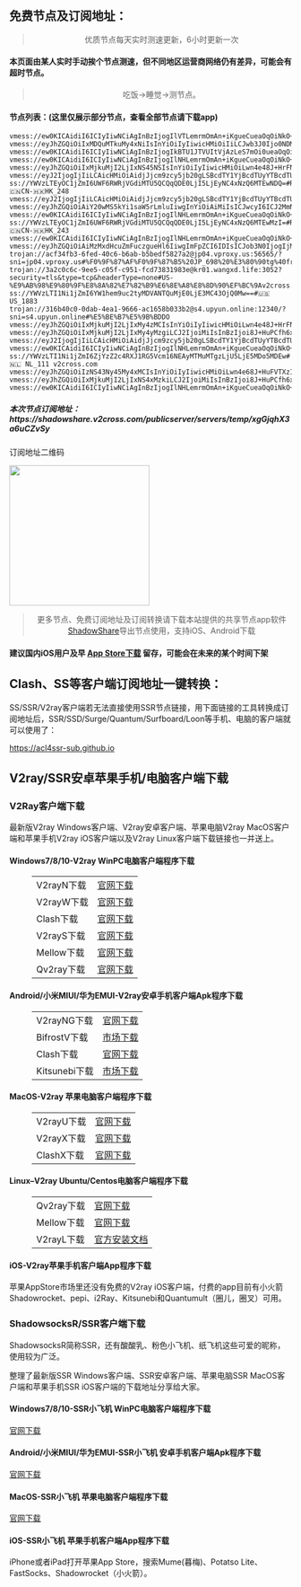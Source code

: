 
<h2>免费节点及订阅地址：</h2>
<blockquote>
<p style="text-align: center;">优质节点每天实时测速更新，6小时更新一次</p>
</blockquote>
<h4>本页面由某人实时手动挨个节点测速，但不同地区运营商网络仍有差异，可能会有超时节点。</h4>
<blockquote>
<p style="text-align: center;">吃饭->睡觉->测节点。</p>
</blockquote>
<h4>节点列表：(这里仅展示部分节点，查看全部节点请下载app)</h4>

```ss://YWVzLTEyOC1jZmI6UWF6RWRjVGdiMTU5QCQqQDE0LjI5LjEyNC4xNzQ6MTEwMTg=#
vmess://ew0KICAidiI6ICIyIiwNCiAgInBzIjogIlVTLemrmOmAn+iKgueCueaOqOiNkO+8mnYyY3Jvc3MuY29tIiwNCiAgImFkZCI6ICIxMDQuMTY2LjEzNS4xMCIsDQogICJwb3J0IjogIjQ0MyIsDQogICJpZCI6ICJhYmE1MGRkNC01NDg0LTNiMDUtYjE0YS00NjYxY2FmODYyZDUiLA0KICAiYWlkIjogIjQiLA0KICAic2N5IjogImF1dG8iLA0KICAibmV0IjogIndzIiwNCiAgInR5cGUiOiAibm9uZSIsDQogICJob3N0IjogImFoZGFlcGg4LmNvbSIsDQogICJwYXRoIjogIi93cyIsDQogICJ0bHMiOiAidGxzIiwNCiAgInNuaSI6ICIiLA0KICAiYWxwbiI6ICIiDQp9
vmess://eyJhZGQiOiIxMDQuMTkuMy4xNiIsInYiOiIyIiwicHMiOiIiLCJwb3J0Ijo0NDMsImlkIjoiOWU2Y2VlZmYtMjU0Ni0zNjkwLWFjMDAtNmZjZGYzMWRlYzk0IiwiYWlkIjoiMSIsIm5ldCI6IndzIiwidHlwZSI6IiIsImhvc3QiOiJ2MmZseS5zYW1ydC53ZWJzaXRlIiwicGF0aCI6Ii9jaGNhciIsInRscyI6InRscyJ9
vmess://ew0KICAidiI6ICIyIiwNCiAgInBzIjogIkBTU1JTVUItVjAzLeS7mOi0ueaOqOiNkDp2MmNyb3NzLmNvbSIsDQogICJhZGQiOiAiMTY1LjE1NC4yMjUuMjMwIiwNCiAgInBvcnQiOiAiMzMwODAiLA0KICAiaWQiOiAiYjhhYWE2ZTEtZjBiMy1iOWVjLTNkZmMtYmIyMjZjMTY3YjMzIiwNCiAgImFpZCI6ICIwIiwNCiAgInNjeSI6ICJhdXRvIiwNCiAgIm5ldCI6ICJ0Y3AiLA0KICAidHlwZSI6ICJub25lIiwNCiAgImhvc3QiOiAiMTY1LjE1NC4yMjUuMjMwIiwNCiAgInBhdGgiOiAiLyIsDQogICJ0bHMiOiAidGxzIiwNCiAgInNuaSI6ICIiLA0KICAiYWxwbiI6ICIiDQp9
vmess://ew0KICAidiI6ICIyIiwNCiAgInBzIjogIlNHLemrmOmAn+iKgueCueaOqOiNkO+8mnYyY3Jvc3MuY29tIiwNCiAgImFkZCI6ICIxMjkuMjI2LjIxNy40MiIsDQogICJwb3J0IjogIjQ3MzgzIiwNCiAgImlkIjogIjU1NWQ4MjNjLWUxNWYtNDYzOC04OTYzLWMxN2ViOWQ0NWVlYSIsDQogICJhaWQiOiAiMCIsDQogICJzY3kiOiAiYXV0byIsDQogICJuZXQiOiAidGNwIiwNCiAgInR5cGUiOiAibm9uZSIsDQogICJob3N0IjogIiIsDQogICJwYXRoIjogIiIsDQogICJ0bHMiOiAiIiwNCiAgInNuaSI6ICIiLA0KICAiYWxwbiI6ICIiDQp9
vmess://eyJhZGQiOiIxMjkuMjI2LjIxNS45NSIsInYiOiIyIiwicHMiOiLwn4e48J+HrFNHXzE4MDAgfCA2LjUxTWIiLCJwb3J0Ijo0MzYxMywiaWQiOiI5ZTFiZTNhZC05MTFkLTRkY2MtODIyZi1mOGY4ZTc5ZjYyZTIiLCJhaWQiOiIwIiwibmV0IjoidGNwIiwidHlwZSI6IiIsImhvc3QiOiIiLCJwYXRoIjoiLyIsInRscyI6IiJ9
vmess://eyJ2IjogIjIiLCAicHMiOiAidjJjcm9zcy5jb20gLSBcdTY1YjBcdTUyYTBcdTU3NjFcdTgxN2VcdThiYWZcdTRlOTEgMTkiLCAiYWRkIjogIjEyOS4yMjYuMjE2LjE1MCIsICJwb3J0IjogIjE2OTg0IiwgImlkIjogIjVhOTY0NzM3LTBmNDktNGE0Mi05YTcwLWIyNzMyMDdlY2Y1ZSIsICJhaWQiOiAiMCIsICJzY3kiOiAiYXV0byIsICJuZXQiOiAidGNwIiwgInR5cGUiOiAibm9uZSIsICJob3N0IjogIiIsICJwYXRoIjogIi9yYXkiLCAidGxzIjogIiIsICJzbmkiOiAiIn0=
ss://YWVzLTEyOC1jZmI6UWF6RWRjVGdiMTU5QCQqQDE0LjI5LjEyNC4xNzQ6MTEwNDQ=#Relay_🇨🇳CN-🇭🇰HK_248
vmess://eyJ2IjogIjIiLCAicHMiOiAidjJjcm9zcy5jb20gLSBcdTY1YjBcdTUyYTBcdTU3NjFcdTgxN2VcdThiYWZcdTRlOTEgMjgiLCAiYWRkIjogIjEyOS4yMjYuOTQuMTM0IiwgInBvcnQiOiAiMzExNDkiLCAiaWQiOiAiODgzNTU3ZjItODhjOS00OTYzLWJkMGUtMjA4MzM1M2Y3OTAxIiwgImFpZCI6ICIwIiwgInNjeSI6ICJhdXRvIiwgIm5ldCI6ICJ0Y3AiLCAidHlwZSI6ICJub25lIiwgImhvc3QiOiAiIiwgInBhdGgiOiAiL3dzIiwgInRscyI6ICIiLCAic25pIjogIiJ9
vmess://eyJhZGQiOiAiY20wMS5kYi1saW5rLmluIiwgInYiOiAiMiIsICJwcyI6ICJ2MmNyb3NzLmNvbSAtIFx1NWU3Zlx1NGUxY1x1NzcwMVx1NzlmYlx1NTJhOCA3NSIsICJwb3J0IjogMTMzMDIsICJpZCI6ICJjNGZhMDZjYS1jMThmLTM3YTQtYmEwZS02MzUzN2MwZmI2NzIiLCAiYWlkIjogIjEiLCAibmV0IjogIndzIiwgInR5cGUiOiAiIiwgImhvc3QiOiAiY20wMS5kYi1saW5rLmluIiwgInBhdGgiOiAiL2RiIiwgInRscyI6ICJ0bHMifQ==
vmess://ew0KICAidiI6ICIyIiwNCiAgInBzIjogIlNHLemrmOmAn+iKgueCueaOqOiNkO+8mnYyY3Jvc3MuY29tIiwNCiAgImFkZCI6ICIxMjkuMjI2Ljk0LjI0NiIsDQogICJwb3J0IjogIjMzMzU3IiwNCiAgImlkIjogImYxZmNkY2UzLWViZDMtNDUwNi1iNDU1LWMzZDNmZGU2MjY1OCIsDQogICJhaWQiOiAiMCIsDQogICJzY3kiOiAiYXV0byIsDQogICJuZXQiOiAidGNwIiwNCiAgInR5cGUiOiAibm9uZSIsDQogICJob3N0IjogIiIsDQogICJwYXRoIjogIiIsDQogICJ0bHMiOiAiIiwNCiAgInNuaSI6ICIiLA0KICAiYWxwbiI6ICIiDQp9
ss://YWVzLTEyOC1jZmI6UWF6RWRjVGdiMTU5QCQqQDE0LjI5LjEyNC4xNzQ6MTEwMzI=#Relay_🇨🇳CN-🇭🇰HK_243
vmess://ew0KICAidiI6ICIyIiwNCiAgInBzIjogIlNHLemrmOmAn+iKgueCueaOqOiNkO+8mnYyY3Jvc3MuY29tIiwNCiAgImFkZCI6ICIxMjkuMjI2LjIxMy4yMjQiLA0KICAicG9ydCI6ICIyOTMwNSIsDQogICJpZCI6ICIxNWUzN2EyNC02ZjRiLTQ2ZDQtYmEzMi1iOWQwYWVmNzNjMzAiLA0KICAiYWlkIjogIjAiLA0KICAic2N5IjogImF1dG8iLA0KICAibmV0IjogInRjcCIsDQogICJ0eXBlIjogIm5vbmUiLA0KICAiaG9zdCI6ICIiLA0KICAicGF0aCI6ICIiLA0KICAidGxzIjogIiIsDQogICJzbmkiOiAiIiwNCiAgImFscG4iOiAiIg0KfQ==
vmess://eyJhZGQiOiAiMzMxdHcuZmFuczgueHl6IiwgImFpZCI6IDIsICJob3N0IjogIjMzMXR3LmZhbnM4Lnh5eiIsICJpZCI6ICI3ZjRmZjJlMS1jMDhmLTM1YmQtYWZlNy00YTZhMzg2OTA3YWEiLCAibmV0IjogIndzIiwgInBhdGgiOiAiL3JheSIsICJwb3J0IjogODAsICJwcyI6ICJ2MmNyb3NzLmNvbSAtIFx1NTJhMFx1NjJmZlx1NTkyNyAgODIiLCAidGxzIjogInRscyIsICJ0eXBlIjogImF1dG8iLCAic2tpcC1jZXJ0LXZlcmlmeSI6IHRydWUsICJzbmkiOiAiIn0=
trojan://acf34fb3-6fed-40c6-b6ab-b5bedf5827a2@jp04.vproxy.us:56565/?sni=jp04.vproxy.us#%F0%9F%87%AF%F0%9F%87%B5%20JP_698%20%E3%80%90tg%40freevpn8%E3%80%9110.00Mb
trojan://3a2c0c6c-9ee5-c05f-c951-fcd73831983e@kr01.wangxd.life:3052?security=tls&type=tcp&headerType=none#US-%E9%AB%98%E9%80%9F%E8%8A%82%E7%82%B9%E6%8E%A8%E8%8D%90%EF%BC%9Av2cross.com
ss://YWVzLTI1Ni1jZmI6YW1hem9uc2tyMDVANTQuMjE0LjE3MC43OjQ0Mw==#🇺🇸US_1883
trojan://316b40c0-0dab-4ea1-9666-ac1658b033b2@s4.upyun.online:12340/?sni=s4.upyun.online#%E5%BE%B7%E5%9B%BDDO
vmess://eyJhZGQiOiIxMjkuMjI2LjIxMy4zMCIsInYiOiIyIiwicHMiOiLwn4e48J+HrFNHXzE2NjkiLCJwb3J0IjozNTAwNiwiaWQiOiIxYmRlZWRjOC1hYjVkLTRkMGUtY2U4OS03MmE4ZGViODBiNjQiLCJhaWQiOiIwIiwibmV0IjoidGNwIiwidHlwZSI6IiIsImhvc3QiOiIiLCJwYXRoIjoiL3dzIiwidGxzIjoiIn0=
vmess://eyJhZGQiOiIxMjkuMjI2LjIxMy4yMzgiLCJ2IjoiMiIsInBzIjoi8J+HuPCfh6xTR18xNzE4IiwicG9ydCI6NDE0ODcsImlkIjoiYTRjM2ZhODQtZGJmMy00N2EyLTk2NGEtMTQ2ZTFkOGUxNzhjIiwiYWlkIjoiMCIsIm5ldCI6InRjcCIsInR5cGUiOiIiLCJob3N0IjoiIiwicGF0aCI6Ii8iLCJ0bHMiOiIifQ==
vmess://eyJ2IjogIjIiLCAicHMiOiAidjJjcm9zcy5jb20gLSBcdTY1YjBcdTUyYTBcdTU3NjFcdTgxN2VcdThiYWZcdTRlOTEgNDMiLCAiYWRkIjogIjEyOS4yMjYuOTUuNzEiLCAicG9ydCI6ICI1NjkxNiIsICJpZCI6ICIyOWQ0Y2ZkOC05YWVhLTQ3OTYtOTMyMC1iMmI5MjM0ZmMxNDEiLCAiYWlkIjogIjAiLCAic2N5IjogImF1dG8iLCAibmV0IjogInRjcCIsICJ0eXBlIjogIm5vbmUiLCAiaG9zdCI6ICIiLCAicGF0aCI6ICIiLCAidGxzIjogIiIsICJzbmkiOiAiIiwgImFscG4iOiAiIn0=
vmess://ew0KICAidiI6ICIyIiwNCiAgInBzIjogIlNHLemrmOmAn+iKgueCueaOqOiNkO+8mnYyY3Jvc3MuY29tIiwNCiAgImFkZCI6ICIxMjkuMjI2LjIxNy42IiwNCiAgInBvcnQiOiAiNTg1OTkiLA0KICAiaWQiOiAiZGIzMTJjMTktMTExNi00NjU2LWQ1ZDItOGIzYWRjMjFmMTE3IiwNCiAgImFpZCI6ICIwIiwNCiAgInNjeSI6ICJhdXRvIiwNCiAgIm5ldCI6ICJ0Y3AiLA0KICAidHlwZSI6ICJub25lIiwNCiAgImhvc3QiOiAiIiwNCiAgInBhdGgiOiAiIiwNCiAgInRscyI6ICIiLA0KICAic25pIjogIiIsDQogICJhbHBuIjogIiINCn0=
ss://YWVzLTI1Ni1jZmI6ZjYzZ2c4RXJ1RG5Vcm16NEAyMTMuMTgzLjU5LjE5MDo5MDEw#🇳🇱 NL_111 v2cross.com
vmess://eyJhZGQiOiIzNS43Ny45My4xMCIsInYiOiIyIiwicHMiOiLwn4e68J+HuFVTXzI4MzUiLCJwb3J0Ijo2MjE2MSwiaWQiOiIyYjlhMTdhNC1lYzcxLTQ2MjktODU2NC0wNWZjZjliNmUzYTciLCJhaWQiOiIwIiwibmV0IjoidGNwIiwidHlwZSI6IiIsImhvc3QiOiIiLCJwYXRoIjoiLyIsInRscyI6IiJ9
vmess://eyJhZGQiOiIxMjkuMjI2LjIxNS4xMzkiLCJ2IjoiMiIsInBzIjoi8J+HuPCfh6xTR18xNjcxIiwicG9ydCI6NTE5MzYsImlkIjoiODcyMDYyM2UtMWM1Mi00MjA1LWY1ZGEtNTc2MmI1MDEwZWEwIiwiYWlkIjoiMCIsIm5ldCI6InRjcCIsInR5cGUiOiIiLCJob3N0IjoiIiwicGF0aCI6Ii9yYXkiLCJ0bHMiOiIifQ==
vmess://ew0KICAidiI6ICIyIiwNCiAgInBzIjogIlNHLemrmOmAn+iKgueCueaOqOiNkO+8mnYyY3Jvc3MuY29tIiwNCiAgImFkZCI6ICIxMjkuMjI2LjIxNy4xNjgiLA0KICAicG9ydCI6ICIxNTMyMiIsDQogICJpZCI6ICI3Njc2YTUyNC0zNjAzLTQ3M2UtZGU0MS0yYmM2MjczZDUyZmMiLA0KICAiYWlkIjogIjAiLA0KICAic2N5IjogImF1dG8iLA0KICAibmV0IjogInRjcCIsDQogICJ0eXBlIjogIm5vbmUiLA0KICAiaG9zdCI6ICIiLA0KICAicGF0aCI6ICIiLA0KICAidGxzIjogIiIsDQogICJzbmkiOiAiIiwNCiAgImFscG4iOiAiIg0KfQ==
```
<h5>本次节点订阅地址：https://shadowshare.v2cross.com/publicserver/servers/temp/xgGjqhX3a6uCZvSy</h5>
<p>订阅地址二维码</p>
<img src='http://shadowshare.v2cross.com/qrcode.png' width=250 height=250>
<blockquote style='text-align: center;'>更多节点、免费订阅地址及订阅转换请下载本站提供的共享节点app软件<a href='https://shadowshare.v2cross.com'>ShadowShare</a>导出节点使用，支持iOS、Android下载</blockquote>
<h4>建议国内iOS用户及早 <a href='https://apps.apple.com/cn/app/shadowshare/id1612647259'>App Store下载</a> 留存，可能会在未来的某个时间下架</h4>

<div class="nv-content-wrap entry-content">
<h2>Clash、SS等客户端订阅地址一键转换：</h2>
<p>SS/SSR/V2ray客户端若无法直接使用SSR节点链接，用下面链接的工具转换成订阅地址后，SSR/SSD/Surge/Quantum/Surfboard/Loon等手机、电脑的客户端就可以使用了：</p>
<p><a href="https://acl4ssr-sub.github.io" target="_blank" rel="noreferrer noopener nofollow">https://acl4ssr-sub.github.io</a></p>
<h2>V2ray/SSR安卓苹果手机/电脑客户端下载</h2>
<h3>V2Ray客户端下载</h3>
<p>最新版V2ray Windows客户端、V2ray安卓客户端、苹果电脑V2ray MacOS客户端和苹果手机V2ray iOS客户端以及V2ray Linux客户端下载链接也一并送上。</p>
<h4>Windows7/8/10-<strong>V2ray WinPC电脑客户端</strong>程序下载</h4>
<figure class="wp-block-table alignwide is-style-stripes"><table><tbody><tr><td>V2rayN下载</td><td><a href="https://github.com/2dust/v2rayN/releases" target="_blank" rel="noreferrer noopener">官网下载</a></td></tr><tr><td>V2rayW下载</td><td><a href="https://github.com/Cenmrev/V2RayW/releases" target="_blank" rel="noreferrer noopener">官网下载</a></td></tr><tr><td>Clash下载</td><td><a href="https://github.com/Fndroid/clash_for_windows_pkg/releases" target="_blank" rel="noreferrer noopener">官网下载</a></td></tr><tr><td>V2rayS下载</td><td><a href="https://github.com/Shinlor/V2RayS/releases" target="_blank" rel="noreferrer noopener">官网下载</a></td></tr><tr><td>Mellow下载</td><td><a href="https://github.com/mellow-io/mellow/releases" target="_blank" rel="noreferrer noopener">官网下载</a></td></tr><tr><td>Qv2ray下载</td><td><a href="https://github.com/Qv2ray/Qv2ray" target="_blank" rel="noreferrer noopener">官网下载</a></td></tr></tbody></table></figure>
<h4><strong>Android/小米MIUI/华为EMUI-V2ray安卓手机客户端</strong>Apk程序下载</h4>
<figure class="wp-block-table alignwide is-style-stripes"><table><tbody><tr><td>V2rayNG下载</td><td><a href="https://github.com/2dust/v2rayNG/releases" target="_blank" rel="noreferrer noopener">官网下载</a></td></tr><tr><td>BifrostV下载</td><td><a rel="noreferrer noopener" href="https://www.appsapk.com/downloading/latest/com.github.dawndiy.bifrostv-0.6.8.apk" target="_blank">市场下载</a></td></tr><tr><td>Clash下载</td><td><a href="https://github.com/Kr328/ClashForAndroid/releases" target="_blank" rel="noreferrer noopener">官网下载</a></td></tr><tr><td>Kitsunebi下载</td><td><a rel="noreferrer noopener" href="https://apkpure.com/kitsunebi/fun.kitsunebi.kitsunebi4android" target="_blank">市场下载</a></td></tr></tbody></table></figure>
<h4><strong>MacOS-V2ray <strong>苹果电脑</strong>客户端</strong>程序下载</h4>
<figure class="wp-block-table alignwide is-style-stripes"><table><tbody><tr><td>V2rayU下载</td><td><a href="https://github.com/yanue/V2rayU/releases" target="_blank" rel="noreferrer noopener">官网下载</a></td></tr><tr><td>V2rayX下载</td><td><a href="https://github.com/Cenmrev/V2RayX/releases" target="_blank" rel="noreferrer noopener">官网下载</a></td></tr><tr><td>ClashX下载</td><td><a href="https://github.com/yichengchen/clashX/releases" target="_blank" rel="noreferrer noopener">官网下载</a></td></tr></tbody></table></figure>
<h4><strong>Linux</strong>–<strong>V2ray Ubuntu/Centos电脑客户端</strong>程序下载</h4>
<figure class="wp-block-table alignwide is-style-stripes"><table><tbody><tr><td>Qv2ray下载</td><td><a href="https://github.com/Qv2ray/Qv2ray" target="_blank" rel="noreferrer noopener">官网下载</a></td></tr><tr><td>Mellow下载</td><td><a href="https://github.com/mellow-io/mellow/releases" target="_blank" rel="noreferrer noopener">官网下载</a></td></tr><tr><td>V2rayL下载</td><td><a rel="noreferrer noopener" href="https://github.com/jiangxufeng/v2rayL" target="_blank">官方安装文档</a></td></tr></tbody></table></figure>
<h4>iOS-<strong>V2ray苹果<strong>手机客户端</strong>App程序</strong>下载</h4>
<p>苹果AppStore市场里还没有免费的V2ray iOS客户端，付费的app目前有小火箭Shadowrocket、pepi、i2Ray、Kitsunebi和Quantumult（圈儿，圈叉）可用。</p>
<h3>ShadowsocksR/SSR客户端下载</h3>
<p>ShadowsocksR简称SSR，还有酸酸乳、粉色小飞机、纸飞机这些可爱的昵称，使用较为广泛。</p>
<p>整理了最新版SSR Windows客户端、SSR安卓客户端、苹果电脑SSR MacOS客户端和苹果手机SSR iOS客户端的下载地址分享给大家。</p>
<h4><strong>Windows7/8/10-<strong>SSR小飞机 WinPC电脑客户端</strong>程序下载</strong></h4>
<p><a rel="noreferrer noopener" href="https://github.com/shadowsocksrr/shadowsocksr-csharp/releases" target="_blank">官网下载</a></p>
<h4><strong><strong>Android/小米MIUI/华为EMUI-SSR小飞机 安卓手机客户端</strong>Apk程序下载</strong></h4>
<p><a rel="noreferrer noopener" href="https://github.com/shadowsocksrr/shadowsocksr-android/releases" target="_blank">官网下载</a></p>
<h4><strong><strong>MacOS-SSR小飞机 苹果电脑客户端</strong>程序下载</strong></h4>
<p><a href="https://github.com/qinyuhang/ShadowsocksX-NG-R/releases" target="_blank" rel="noreferrer noopener">官网下载</a></p>
<h4><strong>iOS-<strong>SSR小飞机 苹果手机客户端App程序</strong></strong>下载</h4>
<p>iPhone或者iPad打开苹果App Store，搜索Mume(暮梅)、Potatso Lite、FastSocks、Shadowrocket（小火箭）。</p>
